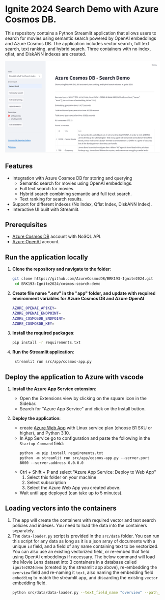 # Ignite 2024 Search Demo with Azure Cosmos DB.

This repository contains a Python Streamlit application that allows users to search for movies using semantic search powered by OpenAI embeddings and Azure Cosmos DB. The application includes vector search, full text search, text ranking, and hybrid search. Three containers with no index, qflat, and DiskANN indexes are created. 

![screenshot](media/screen-shot.png)

## Features

- Integration with Azure Cosmos DB for storing and querying
  - Semantic search for movies using OpenAI embeddings.
  - Full text search for movies.
  - Hybrid search combining semantic and full text search.
  - Text ranking for search results.
- Support for different indexes (No Index, Qflat Index, DiskANN Index).
- Interactive UI built with Streamlit.

## Prerequisites

- [Azure Cosmos DB](https://azure.microsoft.com/services/cosmos-db/) account with NoSQL API.
- [Azure OpenAI](https://azure.microsoft.com/products/ai-services/openai-service) account.

## Run the application locally

1. **Clone the repository and navigate to the folder**:
   ```sh
   git clone https://github.com/AzureCosmosDB/BRK193-Ignite2024.git
    cd BRK193-Ignite2024/cosmos-search-demo
   ```

1. **Create file name ".env" in the "app" folder, and update with required environment variables for Azure Cosmos DB and Azure OpenAI**

   ```sh
   AZURE_OPENAI_APIKEY=
   AZURE_OPENAI_ENDPOINT=
   AZURE_COSMOSDB_ENDPOINT=
   AZURE_COSMOSDB_KEY=
   ```
   
1. **Install the required packages**:
   ```sh
   pip install -r requirements.txt
   ```
   
2. **Run the Streamlit application**:
   ```sh
    streamlit run src/app/cosmos-app.py
    ```

## Deploy the application to Azure with vscode

1. **Install the Azure App Service extension**:
   - Open the Extensions view by clicking on the square icon in the Sidebar.
   - Search for "Azure App Service" and click on the Install button.

2. **Deploy the application**:
   - create [Azure Web App](https://learn.microsoft.com/azure/app-service/overview) with Linux service plan (choose B1 SKU or higher), and Python 3.10.
   - In App Service go to configuration and paste the following in the `Startup Command` field:
     ```shell 
     python -m pip install requirements.txt
     python -m streamlit run src/app/cosmos-app.py --server.port 8000 --server.address 0.0.0.0
     ```
   - Ctrl + Shift + P and select "Azure App Service: Deploy to Web App"
      1. Select this folder on your machine
      2. Select subscription
      3. Select the Azure Web App you created above.
   - Wait until app deployed (can take up to 5 minutes).

## Loading vectors into the containers

1. The app will create the containers with required vector and text search policies and indexes. You need to load the data into the containers separately.
2. The `data-loader.py` script is provided in the `src/data` folder. You can run this script for any data as long as it is a json array of documents with a unique `id` field, and a field of any name containing text to be vectorized. You can also use an existing vectorized field, or re-embed that field using OpenAI embeddings if necessary. The below command will load the Movie Lens dataset into 3 containers in a database called `ignite2024demo` (created by the streamlit app above), re-embedding the `overview` field and re-naming it `text`, also naming the embedding field `embedding` to match the streamlit app, and discarding the existing `vector` embedding field.
    ```sh
    python src/data/data-loader.py --text_field_name "overview" --path_to_json_array "https://raw.githubusercontent.com/microsoft/AzureDataRetrievalAugmentedGenerationSamples/refs/heads/main/DataSet/Movies/MovieLens-4489-256D.json" --database_name "ignite2024demo" --concurrency 20 --vector_field_name "vector" --re_embed True
    ```

   
